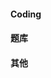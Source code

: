 #### Coding
<div class="item-row">
    <Item img="../assets/img/item-imgs/github.svg" title="Github" href="https://github.com/" />
    <Item img="../assets/img/item-imgs/mayun.ico" title="码云" href="https://gitee.com/" />
    <Item img="../assets/img/item-imgs/codingnet.ico" title="CODING" href="https://coding.net/" />
</div>

#### 题库
<div class="item-row">
    <Item img="../assets/img/item-imgs/leetcode.svg" title="LeetCode" href="https://leetcode-cn.com/" />
</div>

#### 其他
<div class="item-row">
    <Item img="../assets/img/item-imgs/juejin.svg" title="掘金" href="https://juejin.im/" />
    <Item img="../assets/img/item-imgs/luandun.ico" title="前端乱炖" href="http://www.html-js.com/" />
</div>

